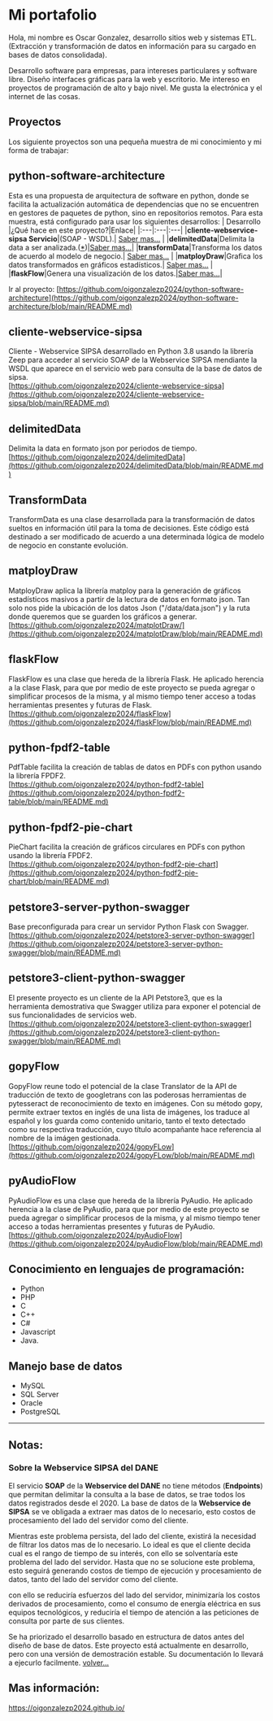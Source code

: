 # Mi portafolio
Hola, mi nombre es Oscar Gonzalez, desarrollo sitios web y sistemas ETL. (Extracción y transformación de datos en información para su cargado en bases de datos consolidada). 

Desarrollo software para empresas, para intereses particulares y software libre. Diseño interfaces gráficas para la web y escritorio. Me intereso en proyectos de programación de alto y bajo nivel. Me gusta la electrónica y el internet de las cosas. 

## Proyectos
Los siguiente proyectos son una pequeña muestra de mi conocimiento y mi forma de trabajar:  

## python-software-architecture
Esta es una propuesta de arquitectura de software en python, donde se facilita la actualización automática de dependencias que no se encuentren en gestores de paquetes de python, sino en repositorios remotos. Para esta muestra, está configurado para usar los siguientes desarrollos:
| Desarrollo |¿Qué hace en este proyecto?|Enlace|
|:---|:---|:---|
|<b>cliente-webservice-sipsa Servicio</b>|(SOAP - WSDL).| [Saber mas...](https://github.com/oigonzalezp2024/oigonzalezp2024.github.io/blob/main/README.md#cliente-webservice-sipsa) |
|<b>delimitedData</b>|Delimita la data a ser analizada.([*](https://github.com/oigonzalezp2024/oigonzalezp2024.github.io/blob/main/README.md#sobre-la-webservice-sipsa-del-dane))|[Saber mas...](https://github.com/oigonzalezp2024/oigonzalezp2024.github.io/blob/main/README.md#delimiteddata)|
|<b>transformData</b>|Transforma los datos de acuerdo al modelo de negocio.| [Saber mas...](https://github.com/oigonzalezp2024/oigonzalezp2024.github.io/blob/main/README.md#transformdata) |
|<b>matployDraw</b>|Grafica los datos transformados en gráficos estadísticos.| [Saber mas...](https://github.com/oigonzalezp2024/oigonzalezp2024.github.io/blob/main/README.md#matployDraw) |
|<b>flaskFlow</b>|Genera una visualización de los datos.|[Saber mas...](https://github.com/oigonzalezp2024/oigonzalezp2024.github.io/blob/main/README.md#flaskFlow)|

Ir al proyecto: [https://github.com/oigonzalezp2024/python-software-architecture](https://github.com/oigonzalezp2024/python-software-architecture/blob/main/README.md)

## cliente-webservice-sipsa
Cliente - Webservice SIPSA desarrollado en Python 3.8 usando la librería Zeep para acceder al servicio SOAP de la Webservice SIPSA mendiante la WSDL que aparece en el servicio web para consulta de la base de datos de sipsa.  
[https://github.com/oigonzalezp2024/cliente-webservice-sipsa](https://github.com/oigonzalezp2024/cliente-webservice-sipsa/blob/main/README.md)

## delimitedData
Delimita la data en formato json por periodos de tiempo.  
[https://github.com/oigonzalezp2024/delimitedData](https://github.com/oigonzalezp2024/delimitedData/blob/main/README.md)

## TransformData  
TransformData es una clase desarrollada para la transformación de datos sueltos en información útil para la toma de decisiones. Este código está destinado a ser modificado de acuerdo a una determinada lógica de modelo de negocio en constante evolución.

## matployDraw
MatployDraw aplica la librería matploy para la generación de gráficos estadísticos masivos a partir de la lectura de datos en formato json. Tan solo nos pide la ubicación de los datos Json ("/data/data.json") y la ruta donde queremos que se guarden los gráficos a generar.  
[https://github.com/oigonzalezp2024/matplotDraw/](https://github.com/oigonzalezp2024/matplotDraw/blob/main/README.md)

## flaskFlow
FlaskFlow es una clase que hereda de la librería Flask. He aplicado herencia a la clase Flask, para que por medio de este proyecto se pueda agregar o simplificar procesos de la misma, y al mismo tiempo tener acceso a todas herramientas presentes y futuras de Flask.  
[https://github.com/oigonzalezp2024/flaskFlow](https://github.com/oigonzalezp2024/flaskFlow/blob/main/README.md)

## python-fpdf2-table
PdfTable facilita la creación de tablas de datos en PDFs con python usando la librería FPDF2.  
[https://github.com/oigonzalezp2024/python-fpdf2-table](https://github.com/oigonzalezp2024/python-fpdf2-table/blob/main/README.md)

## python-fpdf2-pie-chart
PieChart facilita la creación de gráficos circulares en PDFs con python usando la librería FPDF2.  
[https://github.com/oigonzalezp2024/python-fpdf2-pie-chart](https://github.com/oigonzalezp2024/python-fpdf2-pie-chart/blob/main/README.md)

## petstore3-server-python-swagger
Base preconfigurada para crear un servidor Python Flask con Swagger.  
[https://github.com/oigonzalezp2024/petstore3-server-python-swagger](https://github.com/oigonzalezp2024/petstore3-server-python-swagger/blob/main/README.md)

## petstore3-client-python-swagger
El presente proyecto es un cliente de la API Petstore3, que es la herramienta demostrativa que Swagger utiliza para exponer el potencial de sus funcionalidades de servicios web.  
[https://github.com/oigonzalezp2024/petstore3-client-python-swagger](https://github.com/oigonzalezp2024/petstore3-client-python-swagger/blob/main/README.md)

## gopyFlow
GopyFlow reune todo el potencial de la clase Translator de la API de traducción de texto de googletrans con las poderosas herramientas de pytesseract de reconocimiento de texto en imágenes. Con su método gopy, permite extraer textos en inglés de una lista de imágenes, los traduce al español y los guarda como contenido unitario, tanto el texto detectado como su respectiva traducción, cuyo título acompañante hace referencia al nombre de la imágen gestionada.  
[https://github.com/oigonzalezp2024/gopyFLow](https://github.com/oigonzalezp2024/gopyFLow/blob/main/README.md)

## pyAudioFlow
PyAudioFlow es una clase que hereda de la librería PyAudio. He aplicado herencia a la clase de PyAudio, para que por medio de este proyecto se pueda agregar o simplificar procesos de la misma, y al mismo tiempo tener acceso a todas herramientas presentes y futuras de PyAudio.  
[https://github.com/oigonzalezp2024/pyAudioFlow](https://github.com/oigonzalezp2024/pyAudioFlow/blob/main/README.md)

## Conocimiento en lenguajes de programación:
- Python
- PHP
- C
- C++
- C#
- Javascript
- Java.

## Manejo base de datos
- MySQL
- SQL Server
- Oracle
- PostgreSQL

--- 
## Notas:

### Sobre la Webservice SIPSA del DANE
El servicio <b>SOAP</b> de la <b>Webservice del DANE</b> no tiene métodos (<b>Endpoints</b>) que permitan delimitar la consulta a la base de datos, se trae todos los datos registrados desde el 2020. La base de datos de la <b>Webservice de SIPSA</b> se ve obligada a extraer mas datos de lo necesario, esto costos de procesamiento del lado del servidor como del cliente.

Mientras este problema persista, del lado del cliente, existirá la necesidad de filtrar los datos mas de lo necesario. Lo ideal es que el cliente decida cual es el rango de tiempo de su interés, con ello se solventaría este problema del lado del servidor. Hasta que no se solucione este problema, esto seguirá generando costos de tiempo de ejecución y procesamiento de datos, tanto del lado del servidor como del cliente.

con ello se reduciría esfuerzos del lado del servidor, minimizaría los costos derivados de procesamiento, como el consumo de energía eléctrica en sus equipos tecnológicos, y reduciría el tiempo de atención a las peticiones de consulta por parte de sus clientes.
  
Se ha priorizado el desarrollo basado en estructura de datos antes del diseño de base de datos. Este proyecto está actualmente en desarrollo, pero con una versión de demostración estable. Su documentación lo llevará a ejecurlo facilmente.  [volver...](https://github.com/oigonzalezp2024/oigonzalezp2024.github.io/blob/main/README.md#python-software-architecture)

## Mas información:  
https://oigonzalezp2024.github.io/
